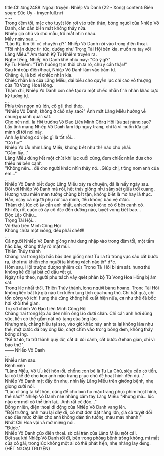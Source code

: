 title:Chương2488: Ngoại truyện: Nhiếp Vô Danh (22 - Xong)
content:
Biên soạn: Đức Uy - truyenfull.net<br>- --<br>Trong đêm tối, mặc cho tuyết lớn rơi vào trên thân, bóng người của Nhiếp Vô Danh, dần dần biến mất không thấy nữa.<br>Nhiếp gia chủ và chủ mẫu, trố mắt nhìn nhau.<br>Mấy ngày sau...<br>"Lão Kỷ, tìm tôi có chuyện gì?" Nhiếp Vô Danh nói vào trong điện thoại.<br>"Tôi nhận được tin tức, dường như Trọng Tài Hội bên kia, muốn ra tay với Lăng Miểu." Âm thanh Kỷ Tu Nhiễm truyền ra.<br>Nghe tiếng, Nhiếp Vô Danh khẽ nhíu mày: "Có ý gì?"<br>Kỷ Tu Nhiễm: "Tình huống tạm thời chưa rõ, chú ý cẩn thận!"<br>Sau khi cúp điện thoại, Nhiếp Vô Danh lâm vào trầm tư.<br>Chẳng lẽ, là bởi vì chiếc nhẫn kia.<br>Chiếc nhẫn kia của Lăng Miểu, đại biểu cho quyền lực chí cao vô thượng của Tử Vong Hoa Hồng.<br>Thậm chí, Nhiếp Vô Danh còn chế tạo ra một chiếc nhẫn tình nhân khác cực kỳ tương tự.<br>...<br>Phía trên ngọn núi lớn, cô gái thoi thóp.<br>"Nhiếp Vô Danh, không ở chỗ này sao?" Ánh mắt Lăng Miểu hướng về chung quanh quan sát.<br>Cho nên nói, là Hội trưởng Võ Đạo Liên Minh Công Hội lừa gạt nàng sao? Lấy tính mạng Nhiếp Vô Danh làm lớp ngụy trang, chỉ là vì muốn lừa gạt mình đi tới nơi này.<br>Anh ấy không có việc gì là tốt rồi...<br>"Cô họ!"<br>Nhiếp Vô Ưu nhìn Lăng Miểu, không biết như thế nào cho phải.<br>"Cầm lấy..."<br>Lăng Miểu dùng hết một chút khí lực cuối cùng, đem chiếc nhẫn đưa cho thiếu nữ bên cạnh.<br>"Không nên... để cho người khác nhìn thấy nó... Giúp chị, trông nom anh của em..."<br>...<br>Nhiếp Vô Danh biết được Lăng Miểu xảy ra chuyện, đã là mấy ngày sau.<br>Đối với Nhiếp Vô Danh mà nói, hết thảy giống như sấm sét giữa trời quang.<br>Hương rượu miên man tưởng chừng bất tận, không biết là mơ hay là thực.<br>Hắn, ngay cả người phụ nữ của mình, đều không bảo vệ được.<br>Thậm chí, lúc cô ấy cần anh nhất, anh cũng không có ở bên cạnh cô.<br>Khi đó, rốt cuộc cô ấy cô độc đến dường nào, tuyệt vọng biết bao...<br>Độc Lập Châu...<br>Trọng Tài Hội...<br>Võ Đạo Liên Minh Công Hội!<br>Không chừa một mống, đều phải chết!!!<br>...<br>Cả người Nhiếp Vô Danh giống như dung nhập vào trong đêm tối, một tấm hắc bào, không thấy rõ mặt mũi.<br>Thiên Thủy thành<br>Chàng trai trong lớp hắc bào đen giống như Tu La từ trong vực sâu cất bước ra, khói mù khiến cho người ta không cách nào th* d*c.<br>Hôm sau, Hội trưởng đương nhiệm của Trọng Tài Hội bị ám sát, hung thủ không hề để lại bất cứ dấu vết gì.<br>Ngày tiếp theo, người phụ trách vây quét phân bộ Tử Vong Hoa Hồng bị ám sát.<br>Trong lúc nhất thời, Thiên Thủy thành, lòng người bàng hoàng. Trọng Tài Hội không tiếc bất kỳ giá nào tìm kiếm tung tích của hung thủ. Chỉ bất quá, chỉ tốn công vô ích! Hung thủ cũng không hề xuất hiện nữa, cứ như thể đã bốc hơi khỏi thế gian.<br>Trụ sở chính Võ Đạo Liên Minh Công Hội<br>Chàng trai trong lớp áo đen nhìn ông lão dưới chân. Chỉ cần anh hơi dùng sức, liền có thể giẫm nát nội tạng của ông lão.<br>Nhưng mà, chẳng hiểu tại sao, vào giờ khắc này, anh ta lại không làm như thế, một cước đá bay ông lão, chợt chìm vào trong bóng đêm, không thấy bóng dáng.<br>"Kể từ đó, ta trở thành quỷ dữ, cắt đi đôi cánh, cất bước ở nhân gian, chỉ vì báo thù!"<br>—— Nhiếp Vô Danh<br>...<br>Nhiều năm sau.<br>Bệnh viện<br>"Lăng Miểu, Vô Ưu kết hôn rồi, chồng con bé là Tu La Chủ, siêu cấp có tiền, lại có thể để cho bọn anh mặc trang phục chủ đề hoạt hình đến dự..."<br>Nhiếp Vô Danh mặt đầy ôn nhu, nhìn lấy Lăng Miểu trên giường bệnh, nhẹ giọng cười nói.<br>"Lúc chúng ta kết hôn, cũng để cho bọn họ mặc trang phục phim hoạt hình, thế nào?" Nhiếp Vô Danh nhẹ nhàng cầm tay Lăng Miểu: "Nhưng mà... lúc nào em mới có thể tỉnh lại... Anh rất cô độc..."<br>Bỗng nhiên, điện thoại di động của Nhiếp Vô Danh vang lên.<br>"Đội trưởng, anh mau lại đây đi, có một đơn đặt hàng lớn, giá cả tuyệt đối cao đến mức khiến cho anh không dám tin tưởng, mau mau nhanh!"<br>Nhất Chi Hoa vội vã mở miệng nói.<br>"Được."<br>Nhiếp Vô Danh cúp điện thoại, sờ cái trán của Lăng Miểu một cái.<br>Đợi sau khi Nhiếp Vô Danh rời đi, bên trong phòng bệnh trống không, mi mắt của cô gái, trong lúc không một ai có thể phát hiện, nhẹ nhàng lay động.<br>(HẾT NGOẠI TRUYỆN)